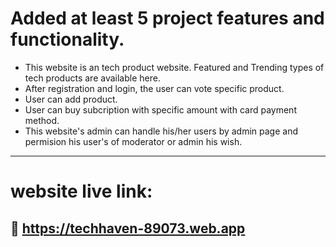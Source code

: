 
# Added at least 5 project features and functionality.

- This website is an tech product website. Featured and Trending types of tech products are available here.
- After registration and login, the user can vote specific product.
- User can add product.
- User can buy subcription with specific amount with card payment method.
- This website's admin can handle his/her users by admin page and permision his user's of moderator or admin his wish.


---

# website live link:
## 🔗 https://techhaven-89073.web.app


